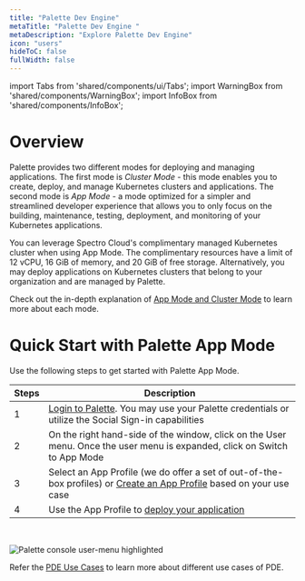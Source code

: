 ```yaml
---
title: "Palette Dev Engine"
metaTitle: "Palette Dev Engine "
metaDescription: "Explore Palette Dev Engine"
icon: "users"
hideToC: false
fullWidth: false
---
```


import Tabs from 'shared/components/ui/Tabs';
import WarningBox from 'shared/components/WarningBox';
import InfoBox from 'shared/components/InfoBox';


# Overview

Palette provides two different modes for deploying and managing applications. The first mode is *Cluster Mode* - this mode enables you to create, deploy, and manage Kubernetes clusters and applications. The second mode is *App Mode* - a mode optimized for a simpler and streamlined developer experience that allows you to only focus on the building, maintenance, testing, deployment, and monitoring of your Kubernetes applications.

You can leverage Spectro Cloud's complimentary managed Kubernetes cluster when using App Mode. The complimentary resources have a limit of 12 vCPU, 16 GiB of memory, and 20 GiB of free storage. Alternatively, you may deploy applications on Kubernetes clusters that belong to your organization and are managed by Palette.

Check out the in-depth explanation of [App Mode and Cluster Mode](/introduction/palette-modes) to learn more about each mode.

# Quick Start with Palette App Mode

Use the following steps to get started with Palette App Mode.

| **Steps**  |          **Description**                                                                                                                              |
|--------|--------------------------------------------------------------------------------------------------------------------------------------   |
| 1      |[Login to Palette](https://console.spectrocloud.com/). You may use your Palette credentials or utilize the Social Sign-in capabilities    |
| 2      |On the right hand-side of the window, click on the User menu. Once the user menu is expanded, click on Switch to App Mode                 |
| 3      |Select an App Profile (we do offer a set of out-of-the-box profiles) or [Create an App Profile](/devx/app-profile) based on your use case|
| 4      |Use the App Profile to [deploy your application](/devx/apps)|


<br />

![Palette console user-menu highlighted](/palette_console-user_menu-mode_highlighted.png)

Refer the [PDE Use Cases](/devx/enterprise-user) to learn more about different use cases of PDE.

<br />

